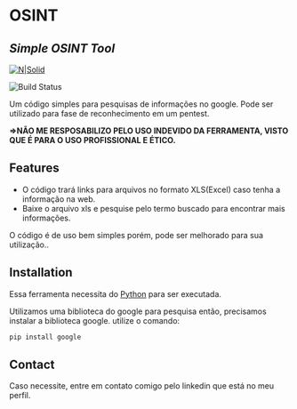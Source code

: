 # OSINT
## _Simple OSINT Tool_

[![N|Solid](https://www.python.org/static/community_logos/python-powered-w-100x40.png)](https://www.python.org/)

![Build Status](https://travis-ci.org/joemccann/dillinger.svg?branch=master)

Um código simples para pesquisas de informações no google. Pode ser utilizado para fase de reconhecimento em um pentest.

**=>NÃO ME RESPOSABILIZO PELO USO INDEVIDO DA FERRAMENTA, VISTO QUE É PARA O USO PROFISSIONAL E ÉTICO.**



## Features

- O código trará links para arquivos no formato XLS(Excel) caso tenha a informação na web.
- Baixe o arquivo xls e pesquise pelo termo buscado para encontrar mais informações.


O código é de uso bem simples porém, pode ser melhorado para sua utilização..




## Installation

Essa ferramenta necessita do [Python](https://www.python.org/) para ser executada.

Utilizamos uma biblioteca do google para pesquisa então, precisamos instalar a biblioteca google.
utilize o comando:

```sh
pip install google
```

## Contact
Caso necessite, entre em contato comigo pelo linkedin que está no meu perfil.
